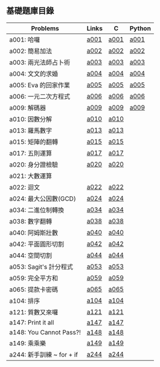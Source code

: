 ## 基礎題庫目錄

|Problems|Links|C|Python|
|-|-|-|-|
|a001: 哈囉|[a001](Contents/a001/a001.md)|[a001](Contents/a001/a001.c)|[a001](Contents/a001/a001.py)|
|a002: 簡易加法|[a002](Contents/a002/a002.md)|[a002](Contents/a002/a002.c)|[a002](Contents/a002/a002.py)|
|a003: 兩光法師占卜術|[a003](Contents/a003/a003.md)|[a003](Contents/a003/a003.c)|[a003](Contents/a003/a003.py)|
|a004: 文文的求婚|[a004](Contents/a004/a004.md)|[a004](Contents/a004/a004.c)|[a004](Contents/a004/a004.py)|
|a005: Eva 的回家作業|[a005](Contents/a005/a005.md)|[a005](Contents/a005/a005.c)|[a005](Contents/a005/a005.py)|
|a006: 一元二次方程式|[a006](Contents/a006/a006.md)|[a006](Contents/a006/a006.c)|[a006](Contents/a006/a006.py)|
|a009: 解碼器|[a009](Contents/a009/a009.md)|[a009](Contents/a009/a009.c)|[a009](Contents/a009/a009.py)|
|a010: 因數分解|[a010](Contents/a010/a010.md)|[a010](Contents/a010/a010.c)||
|a013: 羅馬數字|[a013](Contents/a013/a013.md)|[a013](Contents/a013/a013.c)||
|a015: 矩陣的翻轉|[a015](Contents/a015/a015.md)|[a015](Contents/a015/a015.c)||
|a017: 五則運算|[a017](Contents/a017/a017.md)|[a017](Contents/a017/a017.c)||
|a020: 身分證檢驗|[a020](Contents/a020/a020.md)|[a020](Contents/a020/a020.c)||
|a021: 大數運算||||
|a022: 迴文|[a022](Contents/a022/a022.md)|[a022](Contents/a022/a022.c)||
|a024: 最大公因數(GCD)|[a024](Contents/a024/a024.md)|[a024](Contents/a024/a024.c)||
|a034: 二進位制轉換|[a034](Contents/a034/a034.md)|[a034](Contents/a034/a034.c)||
|a038: 數字翻轉|[a038](Contents/a038/a038.md)|[a038](Contents/a038/a038.c)||
|a040: 阿姆斯壯數|[a040](Contents/a040/a040.md)|[a040](Contents/a040/a040.c)||
|a042: 平面圓形切割|[a042](Contents/a042/a042.md)|[a042](Contents/a042/a042.c)||
|a044: 空間切割|[a044](Contents/a044/a044.md)|[a044](Contents/a044/a044.c)||
|a053: Sagit's 計分程式|[a053](Contents/a053/a053.md)|[a053](Contents/a053/a053.c)||
|a059: 完全平方和|[a059](Contents/a059/a059.md)|[a059](Contents/a059/a059.c)||
|a065: 提款卡密碼|[a065](Contents/a065/a065.md)|[a065](Contents/a065/a065.c)||
|a104: 排序|[a104](Contents/a104/a104.md)|[a104](Contents/a104/a104.c)||
|a121: 質數又來囉|[a121](Contents/a121/a121.md)|[a121](Contents/a121/a121.c)||
|a147: Print it all|[a147](Contents/a147/a147.md)|[a147](Contents/a147/a147.c)||
|a148: You Cannot Pass?!|[a148](Contents/a148/a148.md)|[a148](Contents/a148/a148.c)||
|a149: 乘乘樂|[a149](Contents/a149/a149.md)|[a149](Contents/a149/a149.c)||
|a244: 新手訓練 ~ for + if |[a244](Contents/a244/a244.md)|[a244](Contents/a244/a244.c)||
